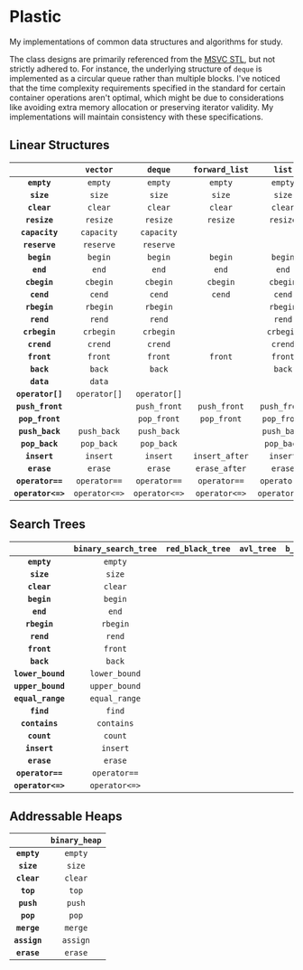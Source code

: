 # Plastic

My implementations of common data structures and algorithms for study.

The class designs are primarily referenced from the [MSVC STL](https://github.com/microsoft/STL), but not strictly adhered to. For instance, the underlying structure of `deque` is implemented as a circular queue rather than multiple blocks. I've noticed that the time complexity requirements specified in the standard for certain container operations aren't optimal, which might be due to considerations like avoiding extra memory allocation or preserving iterator validity. My implementations will maintain consistency with these specifications.

## Linear Structures

| | **`vector`** | **`deque`** | **`forward_list`** | **`list`** |
| :--: | :--: | :--: | :--: | :--: |
| **`empty`** | `empty` | `empty` | `empty` | `empty` |
| **`size`** | `size` | `size` | `size` | `size` |
| **`clear`** | `clear` | `clear` | `clear` | `clear` |
| **`resize`** | `resize` | `resize` | `resize` | `resize` |
| **`capacity`** | `capacity` | `capacity` | | |
| **`reserve`** | `reserve` | `reserve` | | |
| **`begin`** | `begin` | `begin` | `begin` | `begin` |
| **`end`** | `end` | `end` | `end` | `end` |
| **`cbegin`** | `cbegin` | `cbegin` | `cbegin` | `cbegin` |
| **`cend`** | `cend` | `cend` | `cend` | `cend` |
| **`rbegin`** | `rbegin` | `rbegin` | | `rbegin` |
| **`rend`** | `rend` | `rend` | | `rend` |
| **`crbegin`** | `crbegin` | `crbegin` | | `crbegin` |
| **`crend`** | `crend` | `crend` | | `crend` |
| **`front`** | `front` | `front` | `front` | `front` |
| **`back`** | `back` | `back` | | `back` |
| **`data`** | `data` | | | |
| **`operator[]`** | `operator[]` | `operator[]` | | |
| **`push_front`** | | `push_front` | `push_front` | `push_front` |
| **`pop_front`** | | `pop_front` | `pop_front` | `pop_front` |
| **`push_back`** | `push_back` | `push_back` | | `push_back` |
| **`pop_back`** | `pop_back` | `pop_back` | | `pop_back` |
| **`insert`** | `insert` | `insert` | `insert_after` | `insert` |
| **`erase`** | `erase` | `erase` | `erase_after` | `erase` |
| **`operator==`** | `operator==` | `operator==` | `operator==` | `operator==` |
| **`operator<=>`** | `operator<=>` | `operator<=>` | `operator<=>` | `operator<=>` |

## Search Trees

| | **`binary_search_tree`** | **`red_black_tree`** | **`avl_tree`** | **`b_tree`** |
| :--: | :--: | :--: | :--: | :--: |
| **`empty`** | `empty` | | | |
| **`size`** | `size` | | | |
| **`clear`** | `clear` | | | |
| **`begin`** | `begin` | | | |
| **`end`** | `end` | | | |
| **`rbegin`** | `rbegin` | | | |
| **`rend`** | `rend` | | | |
| **`front`** | `front` | | | |
| **`back`** | `back` | | | |
| **`lower_bound`** | `lower_bound` | | | |
| **`upper_bound`** | `upper_bound` | | | |
| **`equal_range`** | `equal_range` | | | |
| **`find`** | `find` | | | |
| **`contains`** | `contains` | | | |
| **`count`** | `count` | | | |
| **`insert`** | `insert` | | | |
| **`erase`** | `erase` | | | |
| **`operator==`** | `operator==` | | | |
| **`operator<=>`** | `operator<=>` | | | |

## Addressable Heaps

| | **`binary_heap`** |
| :--: | :--: |
| **`empty`** | `empty` |
| **`size`** | `size` |
| **`clear`** | `clear` |
| **`top`** | `top` |
| **`push`** | `push` |
| **`pop`** | `pop` |
| **`merge`** | `merge` |
| **`assign`** | `assign` |
| **`erase`** | `erase` |